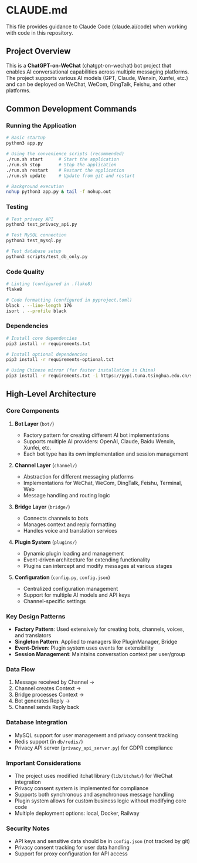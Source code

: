 # CLAUDE.md

This file provides guidance to Claude Code (claude.ai/code) when working with code in this repository.

## Project Overview

This is a **ChatGPT-on-WeChat** (chatgpt-on-wechat) bot project that enables AI conversational capabilities across multiple messaging platforms. The project supports various AI models (GPT, Claude, Wenxin, Xunfei, etc.) and can be deployed on WeChat, WeCom, DingTalk, Feishu, and other platforms.

## Common Development Commands

### Running the Application

```bash
# Basic startup
python3 app.py

# Using the convenience scripts (recommended)
./run.sh start      # Start the application
./run.sh stop       # Stop the application  
./run.sh restart    # Restart the application
./run.sh update     # Update from git and restart

# Background execution
nohup python3 app.py & tail -f nohup.out
```

### Testing

```bash
# Test privacy API
python3 test_privacy_api.py

# Test MySQL connection
python3 test_mysql.py

# Test database setup
python3 scripts/test_db_only.py
```

### Code Quality

```bash
# Linting (configured in .flake8)
flake8

# Code formatting (configured in pyproject.toml)
black . --line-length 176
isort . --profile black
```

### Dependencies

```bash
# Install core dependencies
pip3 install -r requirements.txt

# Install optional dependencies  
pip3 install -r requirements-optional.txt

# Using Chinese mirror (for faster installation in China)
pip3 install -r requirements.txt -i https://pypi.tuna.tsinghua.edu.cn/simple
```

## High-Level Architecture

### Core Components

1. **Bot Layer** (`bot/`)
   - Factory pattern for creating different AI bot implementations
   - Supports multiple AI providers: OpenAI, Claude, Baidu Wenxin, Xunfei, etc.
   - Each bot type has its own implementation and session management

2. **Channel Layer** (`channel/`)
   - Abstraction for different messaging platforms
   - Implementations for WeChat, WeCom, DingTalk, Feishu, Terminal, Web
   - Message handling and routing logic

3. **Bridge Layer** (`bridge/`)
   - Connects channels to bots
   - Manages context and reply formatting
   - Handles voice and translation services

4. **Plugin System** (`plugins/`)
   - Dynamic plugin loading and management
   - Event-driven architecture for extending functionality
   - Plugins can intercept and modify messages at various stages

5. **Configuration** (`config.py`, `config.json`)
   - Centralized configuration management
   - Support for multiple AI models and API keys
   - Channel-specific settings

### Key Design Patterns

- **Factory Pattern**: Used extensively for creating bots, channels, voices, and translators
- **Singleton Pattern**: Applied to managers like PluginManager, Bridge
- **Event-Driven**: Plugin system uses events for extensibility
- **Session Management**: Maintains conversation context per user/group

### Data Flow

1. Message received by Channel → 
2. Channel creates Context → 
3. Bridge processes Context → 
4. Bot generates Reply → 
5. Channel sends Reply back

### Database Integration

- MySQL support for user management and privacy consent tracking
- Redis support (in `db/redis/`)
- Privacy API server (`privacy_api_server.py`) for GDPR compliance

### Important Considerations

- The project uses modified itchat library (`lib/itchat/`) for WeChat integration
- Privacy consent system is implemented for compliance
- Supports both synchronous and asynchronous message handling
- Plugin system allows for custom business logic without modifying core code
- Multiple deployment options: local, Docker, Railway

### Security Notes

- API keys and sensitive data should be in `config.json` (not tracked by git)
- Privacy consent tracking for user data handling
- Support for proxy configuration for API access